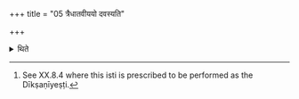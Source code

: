+++
title = "05 त्रैधातवीययो दवस्यति"

+++

<details><summary>थिते</summary>

5. With the Traidhātavīyā-offering he concludes.[^1]  

[^1]: See XX.8.4 where this isti is prescribed to be performed as the Dīkṣaṇīyeṣṭi. 

</details>
